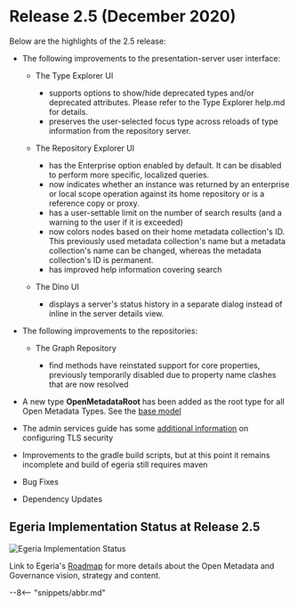 <!-- SPDX-License-Identifier: CC-BY-4.0 -->
<!-- Copyright Contributors to the Egeria project. -->

# Release 2.5 (December 2020)

Below are the highlights of the 2.5 release:


* The following improvements to the presentation-server user interface:
   
  * The Type Explorer UI
  
     * supports options to show/hide deprecated types and/or deprecated attributes. Please refer to the Type Explorer help.md for details.
     * preserves the user-selected focus type across reloads of type information from the repository server.
      
  * The Repository Explorer UI
  
     * has the Enterprise option enabled by default. It can be disabled to perform more specific, localized queries.
     * now indicates whether an instance was returned by an enterprise or local scope operation against its home repository or is a reference copy or proxy.
     * has a user-settable limit on the number of search results (and a warning to the user if it is exceeded)
     * now colors nodes based on their home metadata collection's ID. This previously used metadata collection's name but a metadata collection's name can be changed, whereas the metadata collection's ID is permanent.
     * has improved help information covering search
  
  * The Dino UI
  
     * displays a server's status history in a separate dialog instead of inline in the server details view.


* The following improvements to the repositories:

  * The Graph Repository
  
     * find methods have reinstated support for core properties, previously temporarily disabled due to property name clashes that are now resolved

* A new type **OpenMetadataRoot** has been added as the root type for all Open Metadata Types. See the [base model](./types/0/0010-Base-Model) 
  
* The admin services guide has some [additional information](./guides/admin/omag-server-platform-transport-level-security) on configuring TLS security

* Improvements to the gradle build scripts, but at this point it remains incomplete and build of egeria still requires maven 

* Bug Fixes

* Dependency Updates



## Egeria Implementation Status at Release 2.5

![Egeria Implementation Status](functional-organization-showing-implementation-status-for-2.5.png)

Link to Egeria's [Roadmap](./release-notes/roadmap/) for more details about the
Open Metadata and Governance vision, strategy and content.

--8<-- "snippets/abbr.md"
